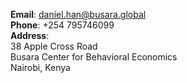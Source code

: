 __Email__: [daniel.han@busara.global](daniel.han@busara.global)  
__Phone__: +254 795746099  \
__Address__:   \
38 Apple Cross Road  \
Busara Center for Behavioral Economics   \
Nairobi, Kenya
